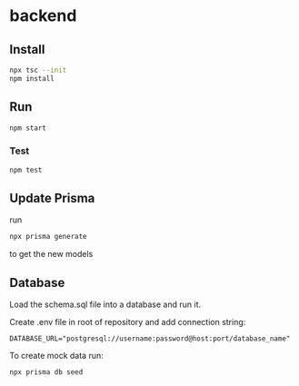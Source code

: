 # backend
## Install
```bash
npx tsc --init
npm install
```
## Run
```bash
npm start
```
### Test
```bash
npm test
```

## Update Prisma
run
```bash
npx prisma generate
```
to get the new models

## Database
Load the schema.sql file into a database and run it.

Create .env file in root of repository and add connection string:
```
DATABASE_URL="postgresql://username:password@host:port/database_name"
```
To create mock data run:
```
npx prisma db seed
``` 

